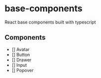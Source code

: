 # base-components

React base components built with typescript

## Components

- [] Avatar
- [] Button
- [] Drawer
- [] Input
- [] Popover